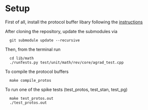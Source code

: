 # Setup

First of all, install the protocol buffer libary following the [instructions](https://github.com/protocolbuffers/protobuf/tree/master/src)

After cloning the repository, update the submodules via

```shell
  git submodule update --recursive
```

Then, from the terminal run
```shell
  cd lib/math
  ./runTests.py test/unit/math/rev/core/agrad_test.cpp
```

To compile the protocol buffers
```shell
  make compile_protos
```

To run one of the spike tests (test_protos, test_stan, test_pg)
```shell
  make test_protos.out
  ./test_protos.out
```

